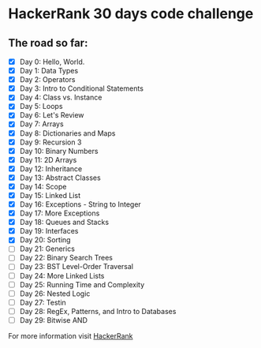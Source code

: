 # HackerRank 30 days code challenge

## The road so far:

- [x] Day 0: Hello, World.   
- [x] Day 1: Data Types   
- [x] Day 2: Operators  
- [x] Day 3: Intro to Conditional Statements  
- [x] Day 4: Class vs. Instance  
- [x] Day 5: Loops  
- [x] Day 6: Let's Review  
- [x] Day 7: Arrays  
- [x] Day 8: Dictionaries and Maps  
- [x] Day 9: Recursion 3  
- [x] Day 10: Binary Numbers  
- [x] Day 11: 2D Arrays  
- [x] Day 12: Inheritance  
- [x] Day 13: Abstract Classes  
- [x] Day 14: Scope  
- [x] Day 15: Linked List  
- [x] Day 16: Exceptions - String to Integer  
- [x] Day 17: More Exceptions  
- [x] Day 18: Queues and Stacks  
- [x] Day 19: Interfaces  
- [x] Day 20: Sorting  
- [ ] Day 21: Generics   
- [ ] Day 22: Binary Search Trees  
- [ ] Day 23: BST Level-Order Traversal  
- [ ] Day 24: More Linked Lists  
- [ ] Day 25: Running Time and Complexity  
- [ ] Day 26: Nested Logic  
- [ ] Day 27: Testin  
- [ ] Day 28: RegEx, Patterns, and Intro to Databases  
- [ ] Day 29: Bitwise AND  

For more information visit [HackerRank](https://www.hackerrank.com/domains/tutorials/30-days-of-code)
